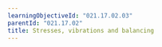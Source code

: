 ```yaml
---
learningObjectiveId: "021.17.02.03"
parentId: "021.17.02"
title: Stresses, vibrations and balancing
---
```

